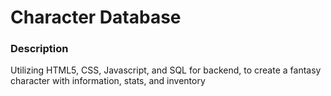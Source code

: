# Character Database

### Description
Utilizing HTML5, CSS, Javascript, and SQL for backend, to create a fantasy character with information, stats, and inventory
